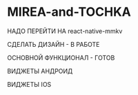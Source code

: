 # MIREA-and-TOCHKA
НАДО ПЕРЕЙТИ НА react-native-mmkv

СДЕЛАТЬ ДИЗАЙН - В РАБОТЕ

ОСНОВНОЙ ФУНКЦИОНАЛ - ГОТОВ

ВИДЖЕТЫ АНДРОИД

ВИДЖЕТЫ IOS
